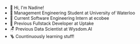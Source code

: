 - 🥐 Hi, I'm Nadine!
- 🌱 Management Engineering Student at University of Waterloo 
- 🌳 Current Software Engineering Intern at ecobee
- 🥯 Previous Fullstack Developer at Uptake
- 🪑 Previous Data Scientist at Wysdom.AI
- 🪜 Countinuously learning stuff!
